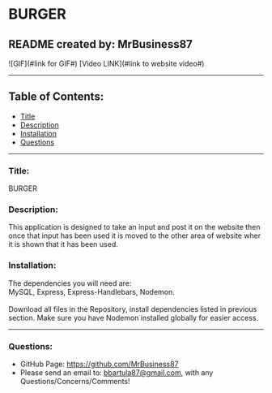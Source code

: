 # BURGER

## README created by: MrBusiness87

![GIF](#link for GIF#)
[Video LINK](#link to website video#)

---

## Table of Contents:

- [Title](#Title)
- [Description](#Description)
- [Installation](#Installation)
- [Questions](#Questions)

---

### Title:

BURGER

### Description:

This application is designed to take an input and post it on the website then once that input has been used it is moved to the other area of website wher it is shown that it has been used.

### Installation:

The dependencies you will need are: <br>MySQL, Express, Express-Handlebars, Nodemon. <br><br>
Download all files in the Repository, install dependencies listed in previous section. Make sure you have Nodemon installed globally for easier access.

---

### Questions:

- GitHub Page: https://github.com/MrBusiness87
- Please send an email to: bbartula87@gmail.com, with any Questions/Concerns/Comments!
